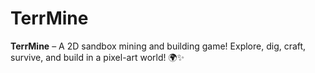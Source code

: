 # TerrMine
**TerrMine** – A 2D sandbox mining and building game! Explore, dig, craft, survive, and build in a pixel-art world! 🌍✨ 
